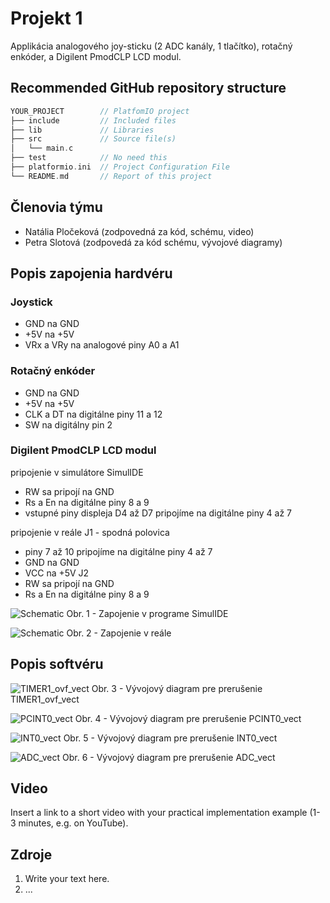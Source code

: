# Projekt 1

Applikácia analogového joy-sticku (2 ADC kanály, 1 tlačítko), rotačný enkóder, a Digilent PmodCLP LCD modul.

## Recommended GitHub repository structure

   ```c
   YOUR_PROJECT        // PlatfomIO project
   ├── include         // Included files
   ├── lib             // Libraries
   ├── src             // Source file(s)
   │   └── main.c
   ├── test            // No need this
   ├── platformio.ini  // Project Configuration File
   └── README.md       // Report of this project
   ```

## Členovia týmu

* Natália Pločeková (zodpovedná za kód, schému, video)
* Petra Slotová (zodpovedá za kód schému, vývojové diagramy)

## Popis zapojenia hardvéru

### Joystick
* GND na GND
* +5V na +5V
* VRx a VRy na analogové piny A0 a A1

### Rotačný enkóder
* GND na GND
* +5V na +5V
* CLK a DT na digitálne piny 11 a 12
* SW na digitálny pin 2

### Digilent PmodCLP LCD modul

pripojenie v simulátore SimulIDE
* RW sa pripojí na GND
* Rs a En na digitálne piny 8 a 9
* vstupné piny displeja D4 až D7  pripojíme na digitálne piny 4 až 7

pripojenie v reále
J1 - spodná polovica
* piny 7 až 10 pripojíme na digitálne piny 4 až 7
* GND na GND
* VCC na +5V
J2
* RW sa pripojí na GND
* Rs a En na digitálne piny 8 a 9

![Schematic](images/schematic1.png)
Obr. 1 - Zapojenie v programe SimulIDE

![Schematic](images/schematic2.png)
Obr. 2 - Zapojenie v reále

## Popis softvéru

![TIMER1_ovf_vect](images/TIMER1_ovf_vect.png)
Obr. 3 - Vývojový diagram pre prerušenie TIMER1_ovf_vect

![PCINT0_vect](images/PCINT0_vect.png)
Obr. 4 - Vývojový diagram pre prerušenie PCINT0_vect

![INT0_vect](images/INT0_vect.png)
Obr. 5 - Vývojový diagram pre prerušenie INT0_vect

![ADC_vect](images/ADC_vect.png)
Obr. 6 - Vývojový diagram pre prerušenie ADC_vect

## Video

Insert a link to a short video with your practical implementation example (1-3 minutes, e.g. on YouTube).

## Zdroje

1. Write your text here.
2. ...
